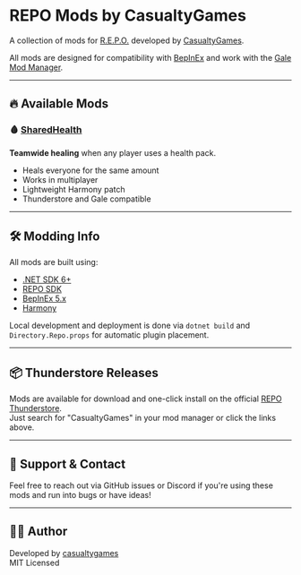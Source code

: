 # REPO Mods by CasualtyGames

A collection of mods for [R.E.P.O.](https://store.steampowered.com/app/3241660/REPO) developed by [CasualtyGames](https://thunderstore.io/c/repo/p/CasualtyGames/).

All mods are designed for compatibility with [BepInEx](https://github.com/BepInEx/BepInEx) and work with the [Gale Mod Manager](https://github.com/LinkoSama/Gale).

---

## 🔥 Available Mods

### 🩸 [SharedHealth](https://thunderstore.io/c/repo/p/CasualtyGames/SharedHealth/)
**Teamwide healing** when any player uses a health pack.

- Heals everyone for the same amount
- Works in multiplayer
- Lightweight Harmony patch
- Thunderstore and Gale compatible

---

## 🛠 Modding Info

All mods are built using:

- [.NET SDK 6+](https://dotnet.microsoft.com/en-us/download)
- [REPO SDK](https://github.com/LinkoSama/Repo.Plugin.Templates)
- [BepInEx 5.x](https://github.com/BepInEx/BepInEx)
- [Harmony](https://github.com/pardeike/Harmony)

Local development and deployment is done via `dotnet build` and `Directory.Repo.props` for automatic plugin placement.

---

## 📦 Thunderstore Releases

Mods are available for download and one-click install on the official [REPO Thunderstore](https://thunderstore.io/c/repo/).  
Just search for "CasualtyGames" in your mod manager or click the links above.

---

## 💬 Support & Contact

Feel free to reach out via GitHub issues or Discord if you're using these mods and run into bugs or have ideas!

---

## 🧑‍💻 Author

Developed by [casualtygames](https://thunderstore.io/c/repo/p/CasualtyGames/)  
MIT Licensed
